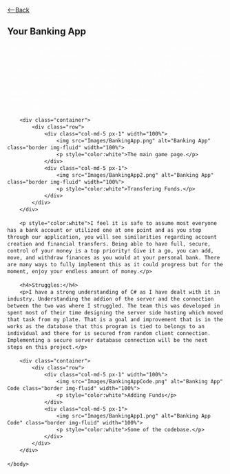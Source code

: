 <html>
    <head>
        <link rel="stylesheet" href="https://cdn.jsdelivr.net/npm/bootstrap@4.3.1/dist/css/bootstrap.min.css" integrity="sha384-ggOyR0iXCbMQv3Xipma34MD+dH/1fQ784/j6cY/iJTQUOhcWr7x9JvoRxT2MZw1T" crossorigin="anonymous">
        <p><a class="btn btn-secondary" href="https://gkarma5523.github.io/Portfolio/" role="button"><--Back</a></p>
        <h2>Your Banking App</h2>
    </head>
    <body>
        <p style="color:white">The Banking App added a lot of complexity in regards to the back end before and during development. The goal of not only being able to develop a secure means of communication between a user login as well sa communication between client and server is one extra step to increasing security. We like that around here. We utilize C# and .NET to communicate with Entity Framework and pass data back and forth. This is the most insecure part of data which we took into account. To secure this, we incorporated hash and that is salted upon creation of the data transportation.</p>

        <div class="container">
            <div class="row">
                <div class="col-md-5 px-1" width="100%">
                    <img src="Images/BankingApp.png" alt="Banking App" class="border img-fluid" width="100%">
                    <p style="color:white">The main game page.</p>
                </div>
                <div class="col-md-5 px-1">
                    <img src="Images/BankingApp2.png" alt="Banking App" class="border img-fluid" width="100%">
                    <p style="color:white">Transfering Funds.</p>
                </div>
            </div>
        </div>

        <p style="color:white">I feel it is safe to assume most everyone has a bank account or utilized one at one point and as you step through our application, you will see similarities regarding account creation and financial transfers. Being able to have full, secure, control of your money is a top priority! Give it a go, you can add, move, and withdraw finances as you would at your personal bank. There are many ways to fully implement this as it could progress but for the moment, enjoy your endless amount of money.</p>
        
        <h4>Struggles:</h4>
        <p>I have a strong understanding of C# as I have dealt with it in industry. Understanding the addion of the server and the connection between the two was where I struggled. The team this was developed in spent most of their time designing the server side hosting which moved that task from my plate. That is a goal and improvement that is in the works as the database that this program is tied to belongs to an individual and there for is secured from random client connection. Implementing a secure server database connection will be the next steps on this project.</p>

        <div class="container">
            <div class="row">
                <div class="col-md-5 px-1" width="100%">
                    <img src="Images/BankingAppCode.png" alt="Banking App" Code class="border img-fluid" width="100%">
                    <p style="color:white">Adding Funds</p>
                </div>
                <div class="col-md-5 px-1">
                    <img src="Images/BankingApp1.png" alt="Banking App Code" class="border img-fluid" width="100%">
                    <p style="color:white">Some of the codebase.</p>
                </div>
            </div>
        </div>

    </body>
</html>
